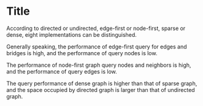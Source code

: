 Title
=====

According to directed or undirected, edge-first or node-first, sparse or dense, eight implementations can be distinguished.

Generally speaking, the performance of edge-first query for edges and bridges is high, and the performance of query nodes is low. 

The performance of node-first graph query nodes and neighbors is high, and the performance of query edges is low.

The query performance of dense graph is higher than that of sparse graph, and the space occupied by directed graph is larger than that of undirected graph.

